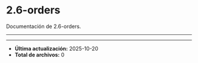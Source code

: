 # 2.6-orders

Documentación de 2.6-orders.

---

---

- **Última actualización:** 2025-10-20  
- **Total de archivos:** 0
